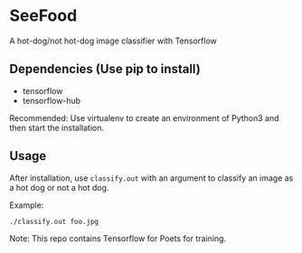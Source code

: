 # SeeFood
A hot-dog/not hot-dog image classifier with Tensorflow

## Dependencies (Use pip to install)

- tensorflow
- tensorflow-hub

Recommended: Use virtualenv to create an environment of Python3 and then start the installation.

## Usage
After installation, use ```classify.out``` with an argument to classify an image as a hot dog or not a hot dog.

Example:

```./classify.out foo.jpg```

Note: This repo contains Tensorflow for Poets for training.
